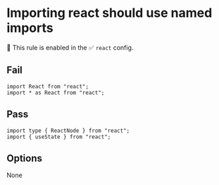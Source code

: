 # Importing react should use named imports

💼 This rule is enabled in the ✅ `react` config.

## Fail

```tsx
import React from "react";
import * as React from "react";
```

## Pass

```tsx
import type { ReactNode } from "react";
import { useState } from "react";
```

## Options

None
